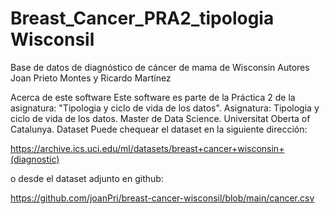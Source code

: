 # Breast_Cancer_PRA2_tipologia Wisconsil

Base de datos de diagnóstico de cáncer de mama de Wisconsin
Autores
Joan Prieto Montes y Ricardo Martínez

Acerca de este software
Este software es parte de la Práctica 2 de la asignatura: "Tipologia y ciclo de vida de los datos".
Asignatura: Tipologia y ciclo de vida de los datos.
Master de Data Science.
Universitat Oberta of Catalunya.
Dataset
Puede chequear el dataset en la siguiente dirección:

https://archive.ics.uci.edu/ml/datasets/breast+cancer+wisconsin+(diagnostic)

o desde el dataset adjunto en github:

https://github.com/joanPri/breast-cancer-wisconsil/blob/main/cancer.csv
